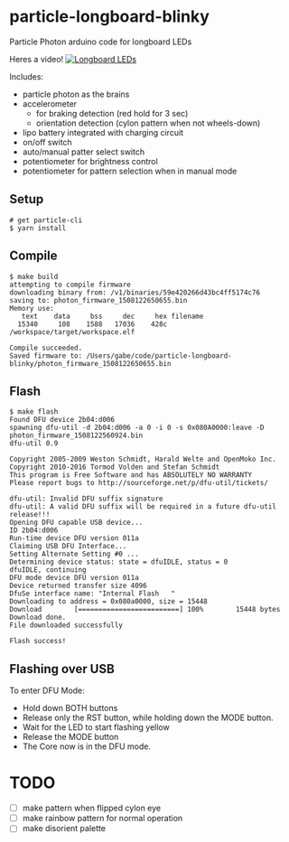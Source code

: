 # particle-longboard-blinky
Particle Photon arduino code for longboard LEDs

Heres a video!
[![Longboard LEDs](https://img.youtube.com/vi/8PvM0YsKJ70/0.jpg)](https://www.youtube.com/watch?v=8PvM0YsKJ70)

Includes:
* particle photon as the brains
* accelerometer
  * for braking detection (red hold for 3 sec)
  * orientation detection (cylon pattern when not wheels-down)
* lipo battery integrated with charging circuit
* on/off switch
* auto/manual patter select switch
* potentiometer for brightness control
* potentiometer for pattern selection when in manual mode

## Setup

```
# get particle-cli
$ yarn install
```

## Compile

```
$ make build
attempting to compile firmware
downloading binary from: /v1/binaries/59e420266d43bc4ff5174c76
saving to: photon_firmware_1508122650655.bin
Memory use:
   text    data     bss     dec     hex filename
  15340     108    1588   17036    428c /workspace/target/workspace.elf

Compile succeeded.
Saved firmware to: /Users/gabe/code/particle-longboard-blinky/photon_firmware_1508122650655.bin
```

## Flash

```
$ make flash
Found DFU device 2b04:d006
spawning dfu-util -d 2b04:d006 -a 0 -i 0 -s 0x080A0000:leave -D photon_firmware_1508122560924.bin
dfu-util 0.9

Copyright 2005-2009 Weston Schmidt, Harald Welte and OpenMoko Inc.
Copyright 2010-2016 Tormod Volden and Stefan Schmidt
This program is Free Software and has ABSOLUTELY NO WARRANTY
Please report bugs to http://sourceforge.net/p/dfu-util/tickets/

dfu-util: Invalid DFU suffix signature
dfu-util: A valid DFU suffix will be required in a future dfu-util release!!!
Opening DFU capable USB device...
ID 2b04:d006
Run-time device DFU version 011a
Claiming USB DFU Interface...
Setting Alternate Setting #0 ...
Determining device status: state = dfuIDLE, status = 0
dfuIDLE, continuing
DFU mode device DFU version 011a
Device returned transfer size 4096
DfuSe interface name: "Internal Flash   "
Downloading to address = 0x080a0000, size = 15448
Download        [=========================] 100%        15448 bytes
Download done.
File downloaded successfully

Flash success!
```

## Flashing over USB

To enter DFU Mode:
- Hold down BOTH buttons
- Release only the RST button, while holding down the MODE button.
- Wait for the LED to start flashing yellow
- Release the MODE button
- The Core now is in the DFU mode.

# TODO
- [ ] make pattern when flipped cylon eye
- [ ] make rainbow pattern for normal operation
- [ ] make disorient palette
